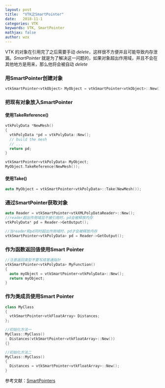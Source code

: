 ```yaml
---
layout: post
title:  "VTK之SmartPointer"
date:   2018-11-1
categories: VTK
keywords: VTK, SmartPointer
mathjax: false
author: wzx
---
```


VTK 的对象在引用完了之后需要手动 *delete*，这样很不方便并且可能导致内存泄漏。*SmartPointer* 就是为了解决这一问题的，如果对象超出作用域，并且不会在其他地方是用来，那么他将会被自动 *delete*






### 用SmartPointer创建对象
```c++
vtkSmartPointer<vtkObject> MyObject = vtkSmartPointer<vtkObject>::New();
```

### 把现有对象放入SmartPointer
#### 使用TakeReference()
```c++
vtkPolyData *NewMesh()
{
  vtkPolyData *pd = vtkPolyData::New();
  // build the mesh
  // ...
  return pd;
}

vtkSmartPointer<vtkPolyData> MyObject;
MyObject.TakeReference(NewMesh());
```

#### 使用Take()
```c++
auto MyObject = vtkSmartPointer<vtkPolyData>::Take(NewMesh());
```

### 通过SmartPointer获取对象
```c++
auto Reader = vtkSmartPointer<vtkXMLPolyDataReader>::New();
//reader超出作用域且不被引用时，pd会被释放内存
vtkPolyData* pd = Reader->GetOutput();

//当reader和pd同时超出作用域时，pd才会被释放内存
vtkSmartPointer<vtkPolyData> pd = Reader->GetOutput();
```

### 作为函数返回值使用Smart Pointer
```c++
//注意返回类型不要写成普通指针
vtkSmartPointer<vtkPolyData> MyFunction()
{
  auto myObject = vtkSmartPointer<vtkPolyData>::New();
  return myObject;
}
```
### 作为类成员使用Smart Pointer
```c++
class MyClass
{
  vtkSmartPointer<vtkFloatArray> Distances;
};

//初始化方法一
MyClass::MyClass()
: Distances(vtkSmartPointer<vtkFloatArray>::New())
{}

//初始化方法二
MyClass::MyClass()
{
  Distances = vtkSmartPointer<vtkFloatArray>::New();
}
```
参考文献：[SmartPointers](https://www.vtk.org/Wiki/VTK/Tutorials/SmartPointers)
